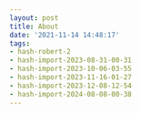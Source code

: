 ```yaml
---
layout: post
title: About
date: '2021-11-14 14:48:17'
tags:
- hash-robert-2
- hash-import-2023-08-31-00-31
- hash-import-2023-10-06-03-55
- hash-import-2023-11-16-01-27
- hash-import-2023-12-08-12-54
- hash-import-2024-08-08-00-38
---
```


